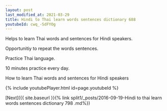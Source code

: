 ```yaml
---
layout: post
last_modified_at: 2021-03-29
title: Hindi to Thai learn words sentences dictionary 688 
youtubeId: cwq_-SdFYOg
---
```

 
 
Helps to learn Thai words and sentences for Hindi speakers.

Opportunitiy to repeat the words sentences. 

Practice Thai language. 
 
10 minutes practice every day. 
 
How to learn Thai words and sentences for Hindi speakers 
 
{% include youtubePlayer.html id=page.youtubeId %}
 
 
[Next]({{ site.baseurl }}{% link  split1/_posts/2016-09-19-Hindi to thai learn words sentences dictionary 798 .md%})
 

